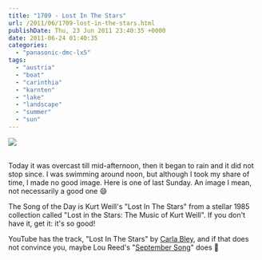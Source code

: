 ```yaml
---
title: "1709 - Lost In The Stars"
url: /2011/06/1709-lost-in-the-stars.html
publishDate: Thu, 23 Jun 2011 23:40:35 +0000
date: 2011-06-24 01:40:35
categories: 
  - "panasonic-dmc-lx5"
tags: 
  - "austria"
  - "boat"
  - "carinthia"
  - "karnten"
  - "lake"
  - "landscape"
  - "summer"
  - "sun"
---
```

<div class="container">
<div class="center"><a target="_blank" href="https://d25zfm9zpd7gm5.cloudfront.net/1200x1200/2011/20110619_182624_ps.jpg"><img src="https://d25zfm9zpd7gm5.cloudfront.net/0600x0600/2011/20110619_182624_ps.jpg" /></a></div>
</div>
<br />

Today it was overcast till mid-afternoon, then it began to rain and it did not stop since. I was swimming around noon, but although I took my share of time, I made no good image. Here is one of last Sunday. An image I mean, not necessarily a good one 😄

 The Song of the Day is Kurt Weill's "Lost In The Stars" from a stellar 1985 collection called "Lost in the Stars: The Music of Kurt Weill". If you don't have it, get it: it's so good!

YouTube has the track, "Lost In The Stars" by <a target="_blank" href="http://www.youtube.com/watch?v=KSgwOhGwbhw">Carla Bley</a>, and if that does not convince you, maybe Lou Reed's "<a target="_blank" href="http://www.youtube.com/watch?v=RQsJK0voNRI">September Song</a>" does 🙂
